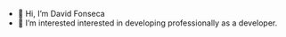 - 👋 Hi, I’m David Fonseca
- 👀 I’m interested interested in developing professionally as a developer.
